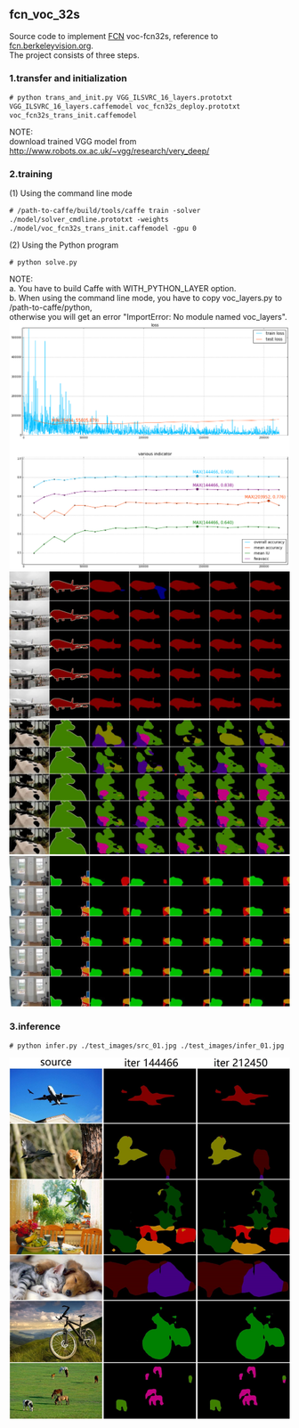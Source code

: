 ## fcn_voc_32s
Source code to implement [FCN](https://arxiv.org/abs/1605.06211) voc-fcn32s, reference to [fcn.berkeleyvision.org](https://github.com/shelhamer/fcn.berkeleyvision.org). <br>
The project consists of three steps. <br>
### 1.transfer and initialization
```
# python trans_and_init.py VGG_ILSVRC_16_layers.prototxt VGG_ILSVRC_16_layers.caffemodel voc_fcn32s_deploy.prototxt voc_fcn32s_trans_init.caffemodel
```
NOTE:<br>
download trained VGG model from http://www.robots.ox.ac.uk/~vgg/research/very_deep/

### 2.training
(1) Using the command line mode
```
# /path-to-caffe/build/tools/caffe train -solver ./model/solver_cmdline.prototxt -weights ./model/voc_fcn32s_trans_init.caffemodel -gpu 0
```
(2) Using the Python program
```
# python solve.py
```
NOTE:<br>
a. You have to build Caffe with WITH_PYTHON_LAYER option.<br>
b. When using the command line mode, you have to copy voc_layers.py to /path-to-caffe/python,<br>
   otherwise you will get an error "ImportError: No module named voc_layers".
![](doc/training.png)
![](doc/2007_000033.jpg)
![](doc/2007_000491.jpg)
![](doc/2007_009521.jpg)
### 3.inference
```
# python infer.py ./test_images/src_01.jpg ./test_images/infer_01.jpg
```
![](test_images/combine.jpg)
